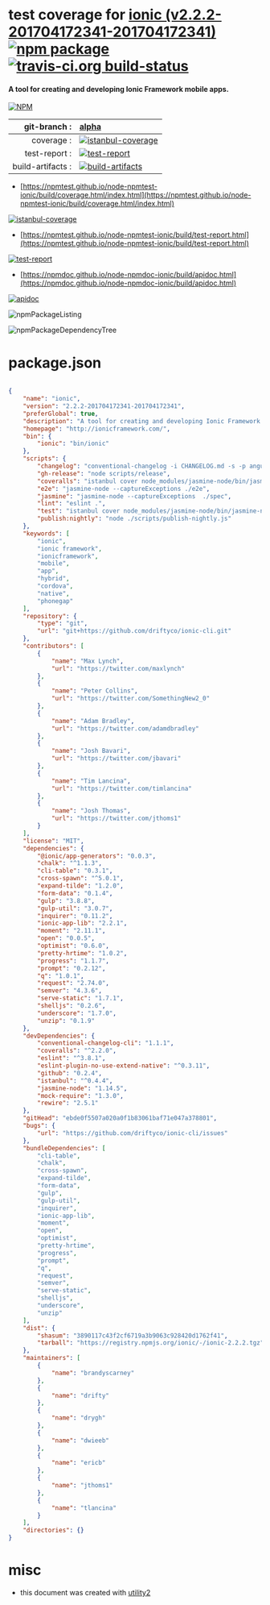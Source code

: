 # test coverage for  [ionic (v2.2.2-201704172341-201704172341)](http://ionicframework.com/)  [![npm package](https://img.shields.io/npm/v/npmtest-ionic.svg?style=flat-square)](https://www.npmjs.org/package/npmtest-ionic) [![travis-ci.org build-status](https://api.travis-ci.org/npmtest/node-npmtest-ionic.svg)](https://travis-ci.org/npmtest/node-npmtest-ionic)
#### A tool for creating and developing Ionic Framework mobile apps.

[![NPM](https://nodei.co/npm/ionic.png?downloads=true&downloadRank=true&stars=true)](https://www.npmjs.com/package/ionic)

| git-branch : | [alpha](https://github.com/npmtest/node-npmtest-ionic/tree/alpha)|
|--:|:--|
| coverage : | [![istanbul-coverage](https://npmtest.github.io/node-npmtest-ionic/build/coverage.badge.svg)](https://npmtest.github.io/node-npmtest-ionic/build/coverage.html/index.html)|
| test-report : | [![test-report](https://npmtest.github.io/node-npmtest-ionic/build/test-report.badge.svg)](https://npmtest.github.io/node-npmtest-ionic/build/test-report.html)|
| build-artifacts : | [![build-artifacts](https://npmtest.github.io/node-npmtest-ionic/glyphicons_144_folder_open.png)](https://github.com/npmtest/node-npmtest-ionic/tree/gh-pages/build)|

- [https://npmtest.github.io/node-npmtest-ionic/build/coverage.html/index.html](https://npmtest.github.io/node-npmtest-ionic/build/coverage.html/index.html)

[![istanbul-coverage](https://npmtest.github.io/node-npmtest-ionic/build/screenCapture.buildCi.browser.%252Ftmp%252Fbuild%252Fcoverage.lib.html.png)](https://npmtest.github.io/node-npmtest-ionic/build/coverage.html/index.html)

- [https://npmtest.github.io/node-npmtest-ionic/build/test-report.html](https://npmtest.github.io/node-npmtest-ionic/build/test-report.html)

[![test-report](https://npmtest.github.io/node-npmtest-ionic/build/screenCapture.buildCi.browser.%252Ftmp%252Fbuild%252Ftest-report.html.png)](https://npmtest.github.io/node-npmtest-ionic/build/test-report.html)

- [https://npmdoc.github.io/node-npmdoc-ionic/build/apidoc.html](https://npmdoc.github.io/node-npmdoc-ionic/build/apidoc.html)

[![apidoc](https://npmdoc.github.io/node-npmdoc-ionic/build/screenCapture.buildCi.browser.%252Ftmp%252Fbuild%252Fapidoc.html.png)](https://npmdoc.github.io/node-npmdoc-ionic/build/apidoc.html)

![npmPackageListing](https://npmtest.github.io/node-npmtest-ionic/build/screenCapture.npmPackageListing.svg)

![npmPackageDependencyTree](https://npmtest.github.io/node-npmtest-ionic/build/screenCapture.npmPackageDependencyTree.svg)



# package.json

```json

{
    "name": "ionic",
    "version": "2.2.2-201704172341-201704172341",
    "preferGlobal": true,
    "description": "A tool for creating and developing Ionic Framework mobile apps.",
    "homepage": "http://ionicframework.com/",
    "bin": {
        "ionic": "bin/ionic"
    },
    "scripts": {
        "changelog": "conventional-changelog -i CHANGELOG.md -s -p angular",
        "gh-release": "node scripts/release",
        "coveralls": "istanbul cover node_modules/jasmine-node/bin/jasmine-node --captureExceptions spec/ && cat coverage/lcov.info | node_modules/coveralls/bin/coveralls.js && rm -rf coverage",
        "e2e": "jasmine-node --captureExceptions ./e2e",
        "jasmine": "jasmine-node --captureExceptions  ./spec",
        "lint": "eslint .",
        "test": "istanbul cover node_modules/jasmine-node/bin/jasmine-node --captureExceptions spec/",
        "publish:nightly": "node ./scripts/publish-nightly.js"
    },
    "keywords": [
        "ionic",
        "ionic framework",
        "ionicframework",
        "mobile",
        "app",
        "hybrid",
        "cordova",
        "native",
        "phonegap"
    ],
    "repository": {
        "type": "git",
        "url": "git+https://github.com/driftyco/ionic-cli.git"
    },
    "contributors": [
        {
            "name": "Max Lynch",
            "url": "https://twitter.com/maxlynch"
        },
        {
            "name": "Peter Collins",
            "url": "https://twitter.com/SomethingNew2_0"
        },
        {
            "name": "Adam Bradley",
            "url": "https://twitter.com/adamdbradley"
        },
        {
            "name": "Josh Bavari",
            "url": "https://twitter.com/jbavari"
        },
        {
            "name": "Tim Lancina",
            "url": "https://twitter.com/timlancina"
        },
        {
            "name": "Josh Thomas",
            "url": "https://twitter.com/jthoms1"
        }
    ],
    "license": "MIT",
    "dependencies": {
        "@ionic/app-generators": "0.0.3",
        "chalk": "^1.1.3",
        "cli-table": "0.3.1",
        "cross-spawn": "^5.0.1",
        "expand-tilde": "1.2.0",
        "form-data": "0.1.4",
        "gulp": "3.8.8",
        "gulp-util": "3.0.7",
        "inquirer": "0.11.2",
        "ionic-app-lib": "2.2.1",
        "moment": "2.11.1",
        "open": "0.0.5",
        "optimist": "0.6.0",
        "pretty-hrtime": "1.0.2",
        "progress": "1.1.7",
        "prompt": "0.2.12",
        "q": "1.0.1",
        "request": "2.74.0",
        "semver": "4.3.6",
        "serve-static": "1.7.1",
        "shelljs": "0.2.6",
        "underscore": "1.7.0",
        "unzip": "0.1.9"
    },
    "devDependencies": {
        "conventional-changelog-cli": "1.1.1",
        "coveralls": "^2.2.0",
        "eslint": "^3.8.1",
        "eslint-plugin-no-use-extend-native": "^0.3.11",
        "github": "0.2.4",
        "istanbul": "^0.4.4",
        "jasmine-node": "1.14.5",
        "mock-require": "1.3.0",
        "rewire": "2.5.1"
    },
    "gitHead": "ebde0f5507a020a0f1b83061baf71e047a378801",
    "bugs": {
        "url": "https://github.com/driftyco/ionic-cli/issues"
    },
    "bundleDependencies": [
        "cli-table",
        "chalk",
        "cross-spawn",
        "expand-tilde",
        "form-data",
        "gulp",
        "gulp-util",
        "inquirer",
        "ionic-app-lib",
        "moment",
        "open",
        "optimist",
        "pretty-hrtime",
        "progress",
        "prompt",
        "q",
        "request",
        "semver",
        "serve-static",
        "shelljs",
        "underscore",
        "unzip"
    ],
    "dist": {
        "shasum": "3890117c43f2cf6719a3b9063c928420d1762f41",
        "tarball": "https://registry.npmjs.org/ionic/-/ionic-2.2.2.tgz"
    },
    "maintainers": [
        {
            "name": "brandyscarney"
        },
        {
            "name": "drifty"
        },
        {
            "name": "drygh"
        },
        {
            "name": "dwieeb"
        },
        {
            "name": "ericb"
        },
        {
            "name": "jthoms1"
        },
        {
            "name": "tlancina"
        }
    ],
    "directories": {}
}
```



# misc
- this document was created with [utility2](https://github.com/kaizhu256/node-utility2)

